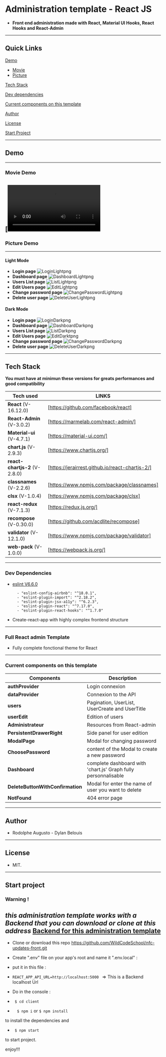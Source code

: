 
# Administration template - React JS

  

-  **Front end administration made with React, Material UI Hooks, React Hooks and React-Admin**

  

---  

## Quick Links


[Demo](#demo)

-  [Movie](#movie-demo)
-  [Picture](#picture-demo)

[Tech Stack](#tech-stack)

[Dev dependencies](#Dev-dependencies)

[Current components on this template](#Current-components-on-this-template)

[Author](#author)

[License](#license)

[Start Project](#Start-project)

---
## Demo
---
### Movie Demo

[![Watch the video](movieDemo.webm)
---
### Picture Demo
---
#### Light Mode	

-  **Login page**
![LoginLightpng](login-light.png)
-  **Dashboard page**
![DashboardLightpng](dashboard-light.png)
-  **Users List page**
![ListLightpng](list-with-pagination-light.png)
-  **Edit Users page**
![EditLightpng](edit-users-light.png)
-  **Change password page**
![ChangePasswordLightpng](change-password-light.png)
-  **Delete user page**
![DeleteUserLightpng](delete-with-confirmation-light.png)

  #### Dark Mode

  -  **Login page**
![LoginDarkpng](login-dark.png)
-  **Dashboard page**
![DashboardDarkpng](dashboard-dark.png)
-  **Users List page**
![ListDarkpng](list-with-pagination-dark.png)
-  **Edit Users page**
![EditDarktpng](edit-users-dark.png)
-  **Change password page**
![ChangePasswordDarkpng](change-password-dark.png)
-  **Delete user page**
![DeleteUserDarkpng](delete-with-confirmation-dark.png)

---
 

## Tech Stack

 **You must have at minimun these versions for greats performances and good compatibility**

| Tech used | LINKS |
| ------ | ------ |
| **React** (V-16.12.0) | [https://github.com/facebook/react] |
| **React-Admin** (V-3.0.2) | [https://marmelab.com/react-admin/] |
| **Material-ui** (V-4.7.1) | [https://material-ui.com/] |
| **chart.js** (V-2.9.3) | [https://www.chartjs.org/] | 
| **react-chartjs-2** (V-2.8.0) | [https://jerairrest.github.io/react-chartjs-2/] |
| **classnames** (V-2.2.6) | [https://www.npmjs.com/package/classnames] |
| **clsx** (V-1.0.4) | [https://www.npmjs.com/package/clsx] |
| **react-redux** (V-7.1.3) | [https://redux.js.org/] |
| **recompose** (V-0.30.0) | [https://github.com/acdlite/recompose] |
| **validator** (V-12.1.0) | [https://www.npmjs.com/package/validator] |
| **web-pack** (V-1.0.0) | [https://webpack.js.org/] |
---

### Dev Dependencies

- [eslint V6.6.0](https://eslint.org/)
		
		- "eslint-config-airbnb": "^18.0.1",
		- "eslint-plugin-import": "^2.18.2",
		- "eslint-plugin-jsx-a11y": "^6.2.3",
		- "eslint-plugin-react": "^7.17.0",
		- "eslint-plugin-react-hooks": "^1.7.0"

- Create-react-app with highly complex frontend structure

---  

### Full React admin Template

  - Fully complete fonctional theme for React


---

### Current components on this template

| Components | Description |
| ------ | ------ |
| **authProvider** | Login connexion |
| **dataProvider** | Connexion to the API |
| **users** | Pagination, UserList, UserCreate and UserTitle |
| **userEdit** | Edition of users |  
| **Administrateur** | Resources from React-admin |
| **PersistentDrawerRight** | Side panel for user edition |
| **ModalPage** | Modal for changing password |
| **ChoosePassword** | content of the Modal to create a new password |
| **Dashboard** | complete dashboard with 'chart.js' Graph fully personnalisable |
| **DeleteButtonWithConfirmation** | Modal for enter the name of user you want to delete |
| **NotFound** | 404 error page |

---

  

## Author

  

- Rodolphe Augusto - Dylan Belouis

  

---

  

## License

  

- MIT.

  

---

  

## Start project

### Warning ! 
***this administration template works with a Backend that you can download or clone at this address***
[Backend for this administration template](https://github.com/WildCodeSchool/nfc-updates-back.git)
---

- Clone or download this repo https://github.com/WildCodeSchool/nfc-updates-front.git

- Create ".env" file  on your app's root and name it ".env.local" : 
- put it in this file :
-  ``` REACT_APP_API_URL=http://localhost:5000  ```  => This is a Backend localhost Url

- Do in the console :

-  ``` $ cd client```

-  ```  $ npm i``` or ``` $ npm install ```

to install the dependencies and

-  ``` $ npm start```

to start project.

  

enjoy!!!